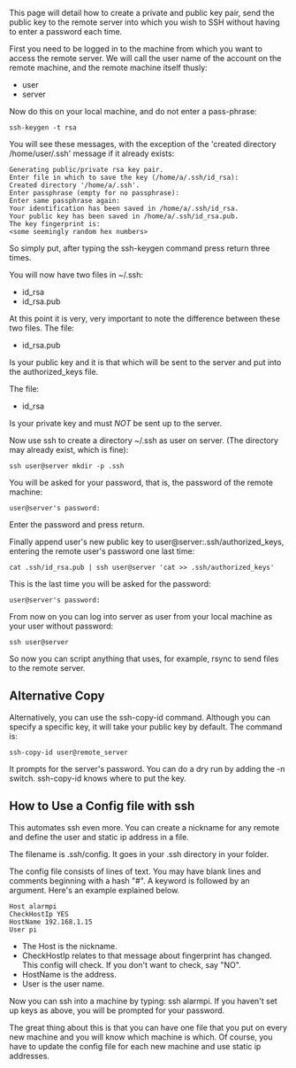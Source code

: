 <!-- 
.. title: SSH Without a Password
.. slug: ssh-without-password
.. date: 2017-03-23 13:35:55 UTC
.. tags: SSH, Security
.. category: Security
.. link: 
.. description: How to SSH to a remote Linux host without giving your password every time
.. type: text
-->

This page will detail how to create a private and public key pair, send the public key to the remote 
server into which you wish to SSH without having to enter a password each time.

First you need to be logged in to the machine from which you
want to access the remote server.  We will call the user name of the account on the remote machine, and the
remote machine itself thusly:

* user
* server

Now do this on your local machine, and do not enter a pass-phrase:

	ssh-keygen -t rsa

You will see these messages, with the exception of the 'created directory /home/user/.ssh' message if it already exists:

	Generating public/private rsa key pair.
	Enter file in which to save the key (/home/a/.ssh/id_rsa):
	Created directory '/home/a/.ssh'.
	Enter passphrase (empty for no passphrase):
	Enter same passphrase again:
	Your identification has been saved in /home/a/.ssh/id_rsa.
	Your public key has been saved in /home/a/.ssh/id_rsa.pub.
	The key fingerprint is:
	<some seemingly random hex numbers>

So simply put, after typing the ssh-keygen command press return three times.

You will now have two files in ~/.ssh:

* id_rsa
* id_rsa.pub

At this point it is very, very important to note the difference between these two files. The file:

* id_rsa.pub

Is your public key and it is that which will be sent to the server and put into the authorized_keys file.

The file:

* id_rsa

Is your private key and must _NOT_ be sent up to the server.

Now use ssh to create a directory ~/.ssh as user on server. (The directory may already exist, which is fine):

	ssh user@server mkdir -p .ssh

You will be asked for your password, that is, the password of the remote machine:

	user@server's password:

Enter the password and press return.

Finally append user's new public key to user@server:.ssh/authorized_keys,
entering the remote user's password one last time:

	cat .ssh/id_rsa.pub | ssh user@server 'cat >> .ssh/authorized_keys'

This is the last time you will be asked for the password:

	user@server's password:

From now on you can log into server as user from your local machine as your user without password:

	ssh user@server

So now you can script anything that uses, for example, rsync to send files to the remote server.

## Alternative Copy

Alternatively, you can use the ssh-copy-id command. Although you can specify a specific key, it will 
take your public key by default. The command is:

	ssh-copy-id user@remote_server

It prompts for the server's password. You can do a dry run by adding the -n switch. ssh-copy-id knows where to put the key.

## How to Use a Config file with ssh

This automates ssh even more. You can create a nickname for any remote and define the user and static ip address in a file.

The filename is .ssh/config. It goes in your .ssh directory in your folder.

The config file consists of lines of text. You may have blank lines and comments beginning with a hash "#". A keyword is followed by an argument. Here's an example explained below.

	Host alarmpi
	CheckHostIp YES
	HostName 192.168.1.15
	User pi

* The Host is the nickname.
* CheckHostIp relates to that message about fingerprint has changed. This config will check. If you don't want to check, say "NO".
* HostName is the address.
* User is the user name.

Now you can ssh into a machine by typing: ssh alarmpi. If you haven't set up keys as above, you will be prompted for your password. 

The great thing about this is that you can have one file that you put on every new machine and you will know which machine is which. Of course, you have to update the config file for each new machine and use static ip addresses.


